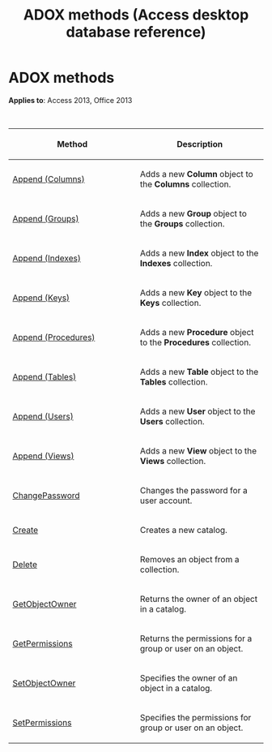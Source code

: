 ﻿---
title: ADOX methods (Access desktop database reference)
TOCTitle: ADOX methods
ms:assetid: 1a2eed52-2b09-e528-2cdc-134df3c9441f
ms:mtpsurl: https://msdn.microsoft.com/library/JJ248947(v=office.15)
ms:contentKeyID: 48543516
ms.date: 09/18/2015
mtps_version: v=office.15
---

# ADOX methods

**Applies to**: Access 2013, Office 2013

<br/>

<table>
<colgroup>
<col style="width: 50%" />
<col style="width: 50%" />
</colgroup>
<thead>
<tr class="header">
<th><p>Method</p></th>
<th><p>Description</p></th>
</tr>
</thead>
<tbody>
<tr class="odd">
<td><p><a href="append-method-adox-columns.md">Append (Columns)</a></p></td>
<td><p>Adds a new <strong>Column</strong> object to the <strong>Columns</strong> collection.</p></td>
</tr>
<tr class="even">
<td><p><a href="append-method-adox-groups.md">Append (Groups)</a></p></td>
<td><p>Adds a new <strong>Group</strong> object to the <strong>Groups</strong> collection.</p></td>
</tr>
<tr class="odd">
<td><p><a href="append-method-adox-indexes.md">Append (Indexes)</a></p></td>
<td><p>Adds a new <strong>Index</strong> object to the <strong>Indexes</strong> collection.</p></td>
</tr>
<tr class="even">
<td><p><a href="append-method-adox-keys.md">Append (Keys)</a></p></td>
<td><p>Adds a new <strong>Key</strong> object to the <strong>Keys</strong> collection.</p></td>
</tr>
<tr class="odd">
<td><p><a href="append-method-adox-procedures.md">Append (Procedures)</a></p></td>
<td><p>Adds a new <strong>Procedure</strong> object to the <strong>Procedures</strong> collection.</p></td>
</tr>
<tr class="even">
<td><p><a href="append-method-adox-tables.md">Append (Tables)</a></p></td>
<td><p>Adds a new <strong>Table</strong> object to the <strong>Tables</strong> collection.</p></td>
</tr>
<tr class="odd">
<td><p><a href="append-method-adox-users.md">Append (Users)</a></p></td>
<td><p>Adds a new <strong>User</strong> object to the <strong>Users</strong> collection.</p></td>
</tr>
<tr class="even">
<td><p><a href="append-method-adox-views.md">Append (Views)</a></p></td>
<td><p>Adds a new <strong>View</strong> object to the <strong>Views</strong> collection.</p></td>
</tr>
<tr class="odd">
<td><p><a href="changepassword-method-adox.md">ChangePassword</a></p></td>
<td><p>Changes the password for a user account.</p></td>
</tr>
<tr class="even">
<td><p><a href="create-method-adox.md">Create</a></p></td>
<td><p>Creates a new catalog.</p></td>
</tr>
<tr class="odd">
<td><p><a href="delete-method-adox-collections.md">Delete</a></p></td>
<td><p>Removes an object from a collection.</p></td>
</tr>
<tr class="even">
<td><p><a href="getobjectowner-method-adox.md">GetObjectOwner</a></p></td>
<td><p>Returns the owner of an object in a catalog.</p></td>
</tr>
<tr class="odd">
<td><p><a href="getpermissions-method-adox.md">GetPermissions</a></p></td>
<td><p>Returns the permissions for a group or user on an object.</p></td>
</tr>
<tr class="even">
<td><p><a href="https://docs.microsoft.com/office/vba/access/concepts/miscellaneous/setobjectowner-method-adox">SetObjectOwner</a></p></td>
<td><p>Specifies the owner of an object in a catalog.</p></td>
</tr>
<tr class="odd">
<td><p><a href="setpermissions-method-adox.md">SetPermissions</a></p></td>
<td><p>Specifies the permissions for group or user on an object.</p></td>
</tr>
</tbody>
</table>

<br/>